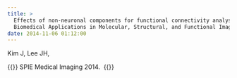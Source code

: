 ```yaml
---
title: > 
  Effects of non-neuronal components for functional connectivity analysis from resting-state functional MRI toward automated diagnosis of schizophrenia,
  Biomedical Applications in Molecular, Structural, and Functional Imaging
date: 2014-11-06 01:12:00
---
```


Kim J, Lee JH, 

{{<format bright-green>}}
SPIE Medical Imaging 2014. 
{{</format>}}